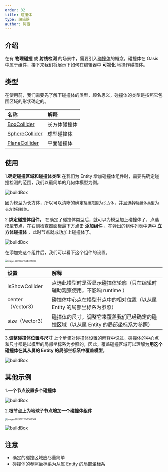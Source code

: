 ```yaml
---
order: 32
title: 碰撞体
type: 编辑器
author: 阿霑
---
```


## 介绍

在有 **物理碰撞** 或 **射线检测** 的场景中，需要引入[碰撞体](${docs}collision-cn)的概念，碰撞体在 Oasis 中属于组件，接下来我们将展示下如何在编辑器中 **可视化** 地操作碰撞体。

## 类型
在使用前，我们需要先了解下碰撞体的类型，顾名思义，碰撞体的类型是按照它包围区域的形状确定的。

| 名称 | 解释 |
| :--- | :--- |
| [BoxCollider](${api}core/BoxCollider) | 长方体碰撞体 |
| [SphereCollider](${api}core/SphereCollider) | 球型碰撞体 |
| [PlaneCollider](${api}core/PlaneCollider) | 平面碰撞体 |

## 使用

1.**确定碰撞区域和碰撞体类型** 
在我们为 Entity 增加碰撞体组件时，需要先确定碰撞检测的范围，我们以最简单的几何体模型为例。

![buildBox](https://gw.alipayobjects.com/zos/OasisHub/ad2225ed-e793-4143-a6ed-25a2f9826a6d/buildBox.gif)

因为模型为长方体，所以可以清晰的确定`碰撞范围`为`长方体`，并且选择`碰撞体类型`为`长方体碰撞体`。

2.**绑定碰撞体组件。** 
在确定了碰撞体类型后，就可以为模型加上碰撞体了，点选模型节点，在右侧检查器面板最下方点击 **添加组件** ，在弹出的组件列表中选中 **立方体碰撞体** ，此时节点就成功加上碰撞体了。

![buildBox](https://gw.alipayobjects.com/zos/OasisHub/716234fd-c343-4b7d-8179-1bd438787276/buildBox.gif)

在添加完这个组件后，我们可以看下这个组件的设置。

<img src="https://gw.alipayobjects.com/zos/OasisHub/281656ae-c172-483c-be62-1818cb0a20a7/image-20210721144328067.png" alt="image-20210721144328067" style="zoom:50%;" />

| 设置 | 解释 |
| :--- | :--- |
| isShowCollider | 点选此模型时是否显示碰撞体轮廓（只在编辑时辅助观察使用，不影响 runtime ） |
| center（Vector3） | 碰撞体中心点在模型节点中的相对位置（以从属 Entity 的局部坐标系为参照） |
| size（Vector3） | 碰撞体的尺寸，调整它来覆盖我们已经确定的碰撞区域（以从属 Entity 的局部坐标系为参照） |

3.**调整碰撞体位置与尺寸** 
上个步骤对碰撞体设置的解释中说过，碰撞体的中心点和尺寸都是以模型的局部坐标系为参照的，因此，覆盖碰撞区域可以理解为**用这个碰撞体在其从属的 Entity 的局部坐标系中覆盖模型**。

![buildBox](https://gw.alipayobjects.com/zos/OasisHub/9d545199-a9e7-4d89-afc1-d01d22fb96e6/buildBox.gif)

## 其他示例
1.**一个节点设置多个碰撞体**

![buildBox](https://gw.alipayobjects.com/zos/OasisHub/03ebe9cd-ee6d-4ed8-8308-b7c034d3d078/buildBox.gif)

2.**根节点上为地球子节点增加一个碰撞体组件**

<img src="https://gw.alipayobjects.com/zos/OasisHub/9d9a2d37-b550-4657-9883-064f6cd040ff/image-20210721150306364.png" alt="image-20210721150306364" style="zoom:50%;" />

![buildBox](https://gw.alipayobjects.com/zos/OasisHub/755facc1-ae8f-437c-90e9-decb93a1c6fe/buildBox.gif)

## 注意
- 确定的碰撞区域应尽量简单
- 碰撞体的参照坐标系为从属 Entity 的局部坐标系